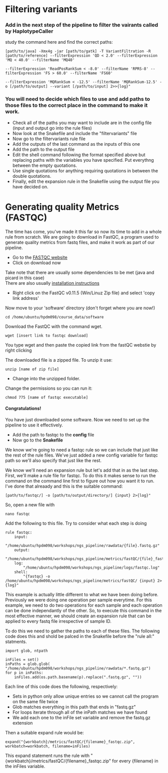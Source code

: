 # Filtering variants

### Add in the next step of the pipeline to filter the vairants called by HaplotypeCaller

study the command here and find the correct paths:  

    [path/to/java] -Xmx4g -jar [path/to/gatk] -T VariantFiltration -R [path/to/reference] --filterExpression 'QD < 2.0' --filterExpression 'MQ < 40.0' --filterName 'MQ40' 

    --filterExpression 'ReadPosRankSum < -8.0' --filterName 'RPRS-8' --filterExpression 'FS > 60.0' --filterName 'FS60'
    
    --filterExpression 'MQRankSum < -12.5' --filterName 'MQRankSum-12.5' -o [/path/to/output] --variant [/path/to/input] 2>>{log}"

### You will need to decide which files to use and add paths to those files to the correct place in the command to make it work.

  * Check all of the paths you may want to include are in the config file (input and output go into the rule files)
  * Now look at the Snakefile and include the "filtervariants" file
  * Now go to the filtervariants rule file
  * Add the outputs of the last command as the inputs of this one
  * Add the path to the output file
  * Edit the shell command following the format specified above but replacing paths with the variables you have specified. Put everythng between the empty quotations. 
  * Use single quotations for anything requiring quotations in between the double quotations.
  * Finally, edit the expansion rule in the Snakefile using the output file you have decided on.

# Generating quality Metrics (FASTQC)
The time has come, you've made it this far so now its time to add in a whole rule from scratch. We are going to download in FastQC, a program used to generate quality metrics from fastq files, and make it work as part of our pipeline.  

  * Go to the [FASTQC website](https://www.bioinformatics.babraham.ac.uk/projects/fastqc/)
  * Click on download now  

Take note that there are usually some dependencies to be met (java and picard in this case)  
There are also usually [installation instructions](https://www.bioinformatics.babraham.ac.uk/projects/fastqc/INSTALL.txt)

  * Right click on the FastQC v0.11.5 (Win/Linuz Zip file) and select 'copy link address'

Now move to your 'software' directory (don't forget where you are now!)

    cd /home/ubuntu/hpdm098/course_data/software

Download the FastQC with the command wget.

    wget [insert link to fastqc download]

You type wget and then paste the copied link from the fastQC webstie by right clicking

The downloaded file is a zipped file. To unzip it use:

    unzip [name of zip file]

  * Change into the unzipped folder.

Change the permissions so you can run it:

    chmod 775 [name of fastqc executable]

#### Congratulations! 

You have just downloaded some software. Now we need to set up the pipeline to use it effectively.

  * Add the path to fastqc to the **config** file
  * Now go to the **Snakefile**

We know we're going to need a fastqc rule so we can include that just like the rest of the rule files. 
We've just added a new config variable for fastqc path so we'll also specify that just like the rest. 

We know we'll need an expansion rule but let's add that in as the last step. First, we'll make a rule file for fastqc.
To do this it makes sense to run the command on the command line first to figure out how you want it to run.
I've done that alreaady and this is the suitable command:

    [path/to/fastqc/] -o [path/to/output/directory/] {input} 2>{log}"

So, open a new file with

    nano fastqc

Add the following to this file. Try to consider what each step is doing

    rule fastqc:
        input:
            "/home/ubuntu/hpdm098/workshops/ngs_pipeline/rawdata/{file}.fastq.gz"
        output:
            "/home/ubuntu/hpdm098/workshops/ngs_pipeline/metrics/fastQC/{file}_fastqc.zip",
        log:
            "/home/ubuntu/hpdm098/workshops/ngs_pipeline/logs/fastqc.log"
        shell:
            "{fastqc} -o /home/ubuntu/hpdm098/workshops/ngs_pipeline/metrics/fastQC/ {input} 2>{log}"

This example is actually little different to what we have been doing before. Previously we were doing one operation per sample everytime. 
For this example, we need to do two operations for each sample and each operation can be done independantly of the other.
So, to execute this command in the most effective manner, we should create an expansion rule that can be applied to every fastq file irrespective of sample ID.

To do this we need to gather the paths to each of these files. The following code does this and shold be palced in the Snakefile before the "rule all:" statments.

    import glob, ntpath
    
    inFiles = set()
    inPaths = glob.glob( "/home/ubuntu/hpdm098/workshops/ngs_pipeline/rawdata/*.fastq.gz")
    for p in inPaths:
        inFiles.add(os.path.basename(p).replace(".fastq.gz", ""))

Each line of this code does the following, respectively:
  * Sets in python only allow unique entries so we cannot call the program on the same file twice
  * Glob matches everything in this path that ends in "fastq.gz"
  * For loops iterate through all of the inPath matches we have found
  * We add each one to the inFile set variable and remove the fastq.gz extension


Then a suitable expand rule would be:

    expand("{workbatch}/metrics/fastQC/{filename}_fastqc.zip", workbatch=workbatch, filename=inFiles)

This expand statement runs the rule with "{workbatch}/metrics/fastQC/{filename}_fastqc.zip" for every {filename} in the inFiles variable.



